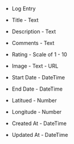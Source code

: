 * Log Entry


* Title - Text
* Description - Text
* Comments - Text
* Rating - Scale of 1 - 10
* Image - Text - URL
* Start Date - DateTime
* End Date - DateTime
* Latitued - Number
* Longitude - Number
* Created At - DateTime
* Updated At - DateTime